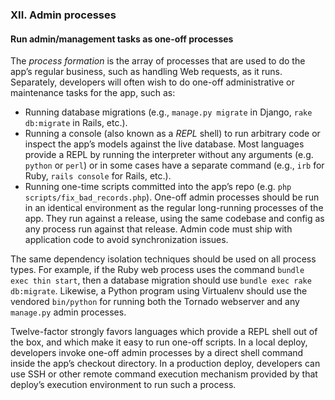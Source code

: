 ### XII. Admin processes
#### Run admin/management tasks as one-off processes

The _process formation_ is the array of processes that are used to do the app’s regular business, such as handling Web requests, as it runs. Separately, developers will often wish to do one-off administrative or maintenance tasks for the app, such as:

* Running database migrations (e.g., ```manage.py migrate``` in Django, ```rake db:migrate``` in Rails, etc.).
* Running a console (also known as a _REPL_ shell) to run arbitrary code or inspect the app’s models against the live database. Most languages provide a REPL by running the interpreter without any arguments (e.g. ```python``` or ```perl```) or in some cases have a separate command (e.g., ```irb``` for Ruby, ```rails console``` for Rails, etc.).
* Running one-time scripts committed into the app’s repo (e.g. ```php scripts/fix_bad_records.php```).
One-off admin processes should be run in an identical environment as the regular long-running processes of the app. They run against a release, using the same codebase and config as any process run against that release. Admin code must ship with application code to avoid synchronization issues.

The same dependency isolation techniques should be used on all process types. For example, if the Ruby web process uses the command ```bundle exec thin start```, then a database migration should use ```bundle exec rake db:migrate```. Likewise, a Python program using Virtualenv should use the vendored ```bin/python``` for running both the Tornado webserver and any ```manage.py``` admin processes.

Twelve-factor strongly favors languages which provide a REPL shell out of the box, and which make it easy to run one-off scripts. In a local deploy, developers invoke one-off admin processes by a direct shell command inside the app’s checkout directory. In a production deploy, developers can use SSH or other remote command execution mechanism provided by that deploy’s execution environment to run such a process.